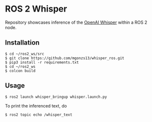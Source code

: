 # ROS 2 Whisper

Repository showcases inference of the [OpenAI Whisper](https://github.com/openai/whisper) within a ROS 2 node.

## Installation

```shell
$ cd ~/ros2_ws/src
$ git clone https://github.com/mgonzs13/whisper_ros.git
$ pip3 install -r requirements.txt
$ cd ~/ros2_ws
$ colcon build
```

## Usage

```shell
$ ros2 launch whisper_bringup whisper.launch.py
```

To print the inferenced text, do

```shell
$ ros2 topic echo /whisper_text
```
